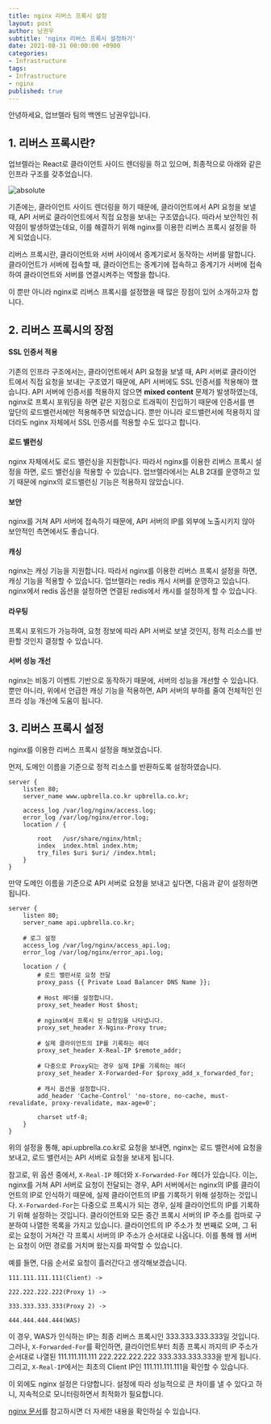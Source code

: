 ```yaml
---
title: nginx 리버스 프록시 설정
layout: post
author: 남권우
subtitle: 'nginx 리버스 프록시 설정하기'
date: 2021-08-31 00:00:00 +0900
categories:
- Infrastructure
tags:
- Infrastructure
- nginx
published: true
---
```


안녕하세요,
업브렐라 팀의 백엔드 남권우입니다.

## 1. 리버스 프록시란?

업브렐라는 React로 클라이언트 사이드 렌더링을 하고 있으며, 최종적으로 아래와 같은 인프라 구조를 갖추었습니다.

<img data-action="zoom" src='{{ "/resources/2023-08-19-01.png" | relative_url }}' alt='absolute'>

기존에는, 클라이언트 사이드 렌더링을 하기 때문에, 클라이언트에서 API 요청을 보낼 때, API 서버로 클라이언트에서 직접 요청을 보내는 구조였습니다.
따라서 보안적인 취약점이 발생하였는데요, 이를 해결하기 위해 nginx를 이용한 리버스 프록시 설정을 하게 되었습니다.

리버스 프록시란, 클라이언트와 서버 사이에서 중계기로서 동작하는 서버를 말합니다.
클라이언트가 서버에 접속할 때, 클라이언트는 중계기에 접속하고 중계기가 서버에 접속하여 클라이언트와 서버를 연결시켜주는 역할을 합니다.

이 뿐만 아니라 nginx로 리버스 프록시를 설정했을 때 많은 장점이 있어 소개하고자 합니다.

## 2. 리버스 프록시의 장점

#### SSL 인증서 적용

기존의 인프라 구조에서는, 클라이언트에서 API 요청을 보낼 때, API 서버로 클라이언트에서 직접 요청을 보내는 구조였기 때문에, API 서버에도 SSL 인증서를 적용해야 했습니다.
API 서버에 인증서를 적용하지 않으면 **mixed content** 문제가 발생하였는데, nginx로 프록시 포워딩을 하면 같은 지점으로 트래픽이 진입하기 때문에 인증서를 맨 앞단의 로드밸런서에만 적용해주면 되었습니다.
뿐만 아니라 로드밸런서에 적용하지 않더라도 nginx 자체에서 SSL 인증서를 적용할 수도 있다고 합니다.

#### 로드 밸런싱

nginx 자체에서도 로드 밸런싱을 지원합니다. 따라서 nginx를 이용한 리버스 프록시 설정을 하면, 로드 밸런싱을 적용할 수 있습니다.
업브렐라에서는 ALB 2대를 운영하고 있기 때문에 nginx의 로드밸런싱 기능은 적용하지 않았습니다. 

#### 보안

nginx를 거쳐 API 서버에 접속하기 때문에, API 서버의 IP를 외부에 노출시키지 않아 보안적인 측면에서도 좋습니다.

#### 캐싱

nginx는 캐싱 기능을 지원합니다. 따라서 nginx를 이용한 리버스 프록시 설정을 하면, 캐싱 기능을 적용할 수 있습니다.
업브렐라는 redis 캐시 서버를 운영하고 있습니다. nginx에서 redis 옵션을 설정하면 연결된 redis에서 캐시를 설정하게 할 수 있습니다.

#### 라우팅

프록시 포워드가 가능하여, 요청 정보에 따라 API 서버로 보낼 것인지, 정적 리소스를 반환할 것인지 결정할 수 있습니다.

#### 서버 성능 개선

nginx는 비동기 이벤트 기반으로 동작하기 때문에, 서버의 성능을 개선할 수 있습니다.
뿐만 아니라, 위에서 언급한 캐싱 기능을 적용하면, API 서버의 부하를 줄여 전체적인 인프라 성능 개선에 도움이 됩니다.

## 3. 리버스 프록시 설정

nginx를 이용한 리버스 프록시 설정을 해보겠습니다.

먼저, 도메인 이름을 기준으로 정적 리소스를 반환하도록 설정하였습니다.

```nginx
server {
    listen 80;
    server_name www.upbrella.co.kr upbrella.co.kr;

    access_log /var/log/nginx/access.log;
    error_log /var/log/nginx/error.log;
    location / {

        root   /usr/share/nginx/html;
        index  index.html index.htm;
        try_files $uri $uri/ /index.html;
    }
}
```

만약 도메인 이름을 기준으로 API 서버로 요청을 보내고 싶다면, 다음과 같이 설정하면 됩니다.

```nginx
server {
    listen 80;
    server_name api.upbrella.co.kr;

    # 로그 설정
    access_log /var/log/nginx/access_api.log;
    error_log /var/log/nginx/error_api.log;
    
    location / {
        # 로드 밸런서로 요청 전달
        proxy_pass {{ Private Load Balancer DNS Name }};
        
        # Host 헤더를 설정합니다.
        proxy_set_header Host $host;
        
        # nginx에서 프록시 된 요청임을 나타냅니다.
        proxy_set_header X-Nginx-Proxy true;
        
        # 실제 클라이언트의 IP를 기록하는 헤더
        proxy_set_header X-Real-IP $remote_addr;
        
        # 다중으로 Proxy되는 경우 실제 IP를 기록하는 헤더
        proxy_set_header X-Forwarded-For $proxy_add_x_forwarded_for;
        
        # 캐시 옵션을 설정합니다.
        add_header 'Cache-Control' 'no-store, no-cache, must-revalidate, proxy-revalidate, max-age=0';
        
        charset utf-8;
    }
}
```

위의 설정을 통해, api.upbrella.co.kr로 요청을 보내면, nginx는 로드 밸런서에 요청을 보내고, 로드 밸런서는 API 서버로 요청을 보내게 됩니다.

참고로, 위 옵션 중에서, `X-Real-IP` 헤더와 `X-Forwarded-For` 헤더가 있습니다.
이는, nginx를 거쳐 API 서버로 요청이 전달되는 경우, API 서버에서는 nginx의 IP를 클라이언트의 IP로 인식하기 때문에, 실제 클라이언트의 IP를 기록하기 위해 설정하는 것입니다.
`X-Forwarded-For`는 다중으로 프록시가 되는 경우, 실제 클라이언트의 IP를 기록하기 위해 설정하는 것입니다.
클라이언트와 모든 중간 프록시 서버의 IP 주소를 컴마로 구분하여 나열한 목록을 가지고 있습니다.
클라이언트의 IP 주소가 첫 번째로 오며, 그 뒤로는 요청이 거쳐간 각 프록시 서버의 IP 주소가 순서대로 나옵니다. 이를 통해 웹 서버는 요청이 어떤 경로를 거치며 왔는지를 파악할 수 있습니다.

예를 들면, 다음 순서로 요청이 흘러간다고 생각해보겠습니다.
```
111.111.111.111(Client) ->

222.222.222.222(Proxy 1) ->

333.333.333.333(Proxy 2) ->

444.444.444.444(WAS) 
```
이 경우, WAS가 인식하는 IP는 최종 리버스 프록시인 333.333.333.333일 것입니다.
그러나, `X-Forwarded-For`를 확인하면, 클라이언트부터 최종 프록시 까지의 IP 주소가 순서대로 나열된 111.111.111.111 222.222.222.222 333.333.333.333을 받게 됩니다.
그리고, `X-Real-IP`에서는 최초의 Client IP인 111.111.111.111을 확인할 수 있습니다.

이 외에도 nginx 설정은 다양합니다. 설정에 따라 성능적으로 큰 차이를 낼 수 있다고 하니, 지속적으로 모니터링하면서 최적화가 필요합니다.

[nginx 문서](https://nginx.org/en/docs/)를 참고하시면 더 자세한 내용을 확인하실 수 있습니다.
